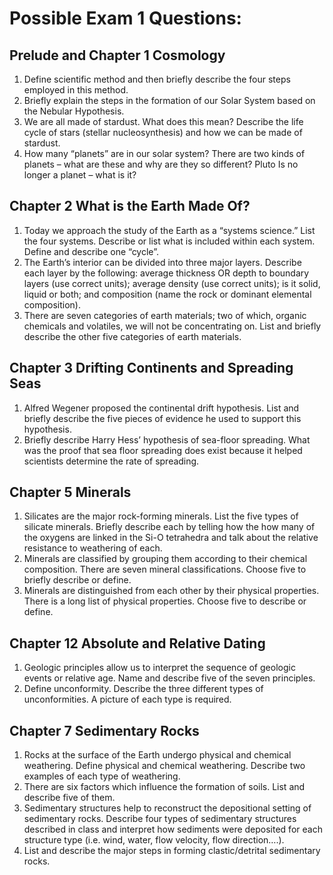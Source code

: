 Possible Exam 1 Questions:
==========================

Prelude and Chapter 1 Cosmology
-------------------------------
1. Define scientific method and then briefly describe the four steps
   employed in this method.
2. Briefly explain the steps in the formation of our Solar System based
   on the Nebular Hypothesis.
3. We are all made of stardust. What does this mean? Describe the life
   cycle of stars (stellar nucleosynthesis) and how we can be made of
stardust.
4. How many “planets” are in our solar system? There are two kinds of
   planets – what are these and why are they so different? Pluto Is no
longer a planet – what is it?

Chapter 2 What is the Earth Made Of?
------------------------------------
1. Today we approach the study of the Earth as a “systems science.” List
   the four systems. Describe or list what is included within each
system. Define and describe one “cycle”.
2. The Earth’s interior can be divided into three major layers. Describe
   each layer by the following: average thickness OR depth to boundary
layers (use correct units); average density (use correct units); is it
solid, liquid or both; and composition (name the rock or dominant
elemental composition).
3. There are seven categories of earth materials; two of which, organic
   chemicals and volatiles, we will not be concentrating on. List and
briefly describe the other five categories of earth materials.

Chapter 3 Drifting Continents and Spreading Seas
------------------------------------------------
1. Alfred Wegener proposed the continental drift hypothesis. List and
   briefly describe the five pieces of evidence he used to support this
hypothesis.
2. Briefly describe Harry Hess’ hypothesis of sea-floor spreading. What
   was the proof that sea floor spreading does exist because it helped
scientists determine the rate of spreading.

Chapter 5 Minerals
------------------
1. Silicates are the major rock-forming minerals. List the five types of
   silicate minerals. Briefly describe each by telling how the how many
of the oxygens are linked in the Si-O tetrahedra and talk about the
relative resistance to weathering of each.
2. Minerals are classified by grouping them according to their chemical
   composition. There are seven mineral classifications. Choose five to
briefly describe or define.
3. Minerals are distinguished from each other by their physical
   properties. There is a long list of physical properties. Choose five
to describe or define. 

Chapter 12 Absolute and Relative Dating
---------------------------------------
1. Geologic principles allow us to interpret the sequence of geologic
   events or relative age. Name and describe five of the seven
principles.
2.  Define unconformity. Describe the three different types of
    unconformities. A picture of each type is required. 

Chapter 7 Sedimentary Rocks
---------------------------
1. Rocks at the surface of the Earth undergo physical and chemical
   weathering. Define physical and chemical weathering.  Describe two
examples of each type of weathering.
2. There are six factors which influence the formation of soils. List
   and describe five of them. 
3. Sedimentary structures help to reconstruct the depositional setting
   of sedimentary rocks. Describe four types of sedimentary structures
described in class and interpret how sediments were deposited for each
structure type (i.e. wind, water, flow velocity, flow direction….).  
4. List and describe the major steps in forming clastic/detrital
   sedimentary rocks.
